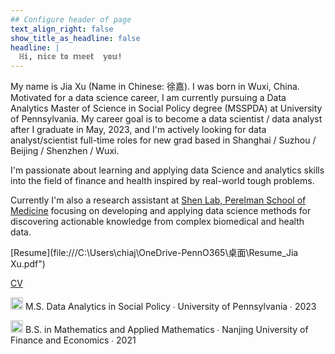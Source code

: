 ```yaml
---
## Configure header of page
text_align_right: false
show_title_as_headline: false
headline: |
  ℍ𝕚, 𝕟𝕚𝕔𝕖 𝕥𝕠 𝕞𝕖𝕖𝕥  𝕪𝕠𝕦!
---
```


<!-- this is a subheadline -->

My name is Jia Xu (Name in Chinese: 徐嘉). I was born in Wuxi, China. Motivated for a data science career, I am currently pursuing a Data Analytics Master of Science in Social Policy degree (MSSPDA) at University of Pennsylvania. My career goal is to become a data scientist / data analyst after I graduate in May, 2023, and I'm actively looking for data analyst/scientist full-time roles for new grad based in Shanghai / Suzhou / Beijing / Shenzhen / Wuxi.

I'm passionate about learning and applying data Science and analytics skills into the field of finance and health inspired by real-world tough problems. 

Currently I'm also a research assistant at [Shen Lab, Perelman School of Medicine](https://www.med.upenn.edu/shenlab/) focusing on developing and applying data science methods for discovering actionable knowledge from complex biomedical and health data.

[Resume](file:///C:\Users\chiaj\OneDrive-PennO365\桌面\Resume_Jia Xu.pdf")

[CV](file:///C:\Users\chiaj\Downloads\徐嘉_宾夕法尼亚大学_数据分析社会政策_简历.pdf)

<img src="/img/mortarboard.png" alt="mortarboard" width="20"/> M.S. Data Analytics in Social Policy ∙ University of Pennsylvania ∙ 2023

<img src="/img/mortarboard.png" alt="mortarboard" width="20"/> B.S. in Mathematics and Applied Mathematics ∙ Nanjing University of Finance and Economics ∙ 2021


